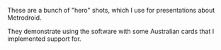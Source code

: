 These are a bunch of "hero" shots, which I use for presentations about
Metrodroid.

They demonstrate using the software with some Australian cards that I
implemented support for.
